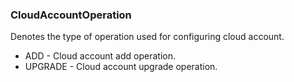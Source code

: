 ### CloudAccountOperation
Denotes the type of operation used for configuring cloud
account.

- ADD - Cloud account add operation.
- UPGRADE - Cloud account upgrade operation.
